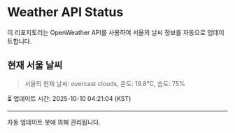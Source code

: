 
# Weather API Status

이 리포지토리는 OpenWeather API를 사용하여 서울의 날씨 정보를 자동으로 업데이트합니다.

## 현재 서울 날씨
> 서울의 현재 날씨: overcast clouds, 온도: 19.8°C, 습도: 75%

⏳ 업데이트 시간: 2025-10-10 04:21:04 (KST)

---
자동 업데이트 봇에 의해 관리됩니다.
